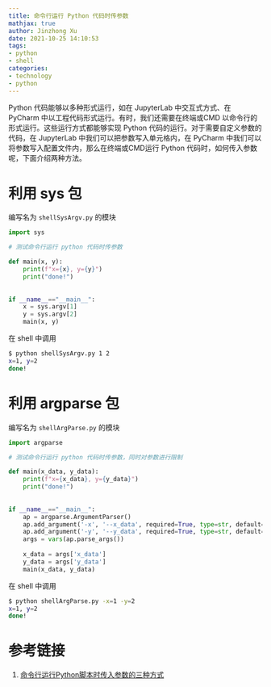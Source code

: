 ```yaml
---
title: 命令行运行 Python 代码时传参数
mathjax: true
author: Jinzhong Xu
date: 2021-10-25 14:10:53
tags:
- python
- shell
categories:
- technology
- python
---
```


Python 代码能够以多种形式运行，如在 JupyterLab 中交互式方式、在 PyCharm 中以工程代码形式运行。有时，我们还需要在终端或CMD 以命令行的形式运行。这些运行方式都能够实现 Python 代码的运行。对于需要自定义参数的代码，在 JupyterLab 中我们可以把参数写入单元格内，在 PyCharm 中我们可以将参数写入配置文件内，那么在终端或CMD运行 Python 代码时，如何传入参数呢，下面介绍两种方法。

<!--more-->

# 利用 sys 包

编写名为 `shellSysArgv.py` 的模块

```python
import sys

# 测试命令行运行 python 代码时传参数

def main(x, y):
    print(f"x={x}, y={y}")
    print("done!")
    
    
if __name__=="__main__":
    x = sys.argv[1]
    y = sys.argv[2]
    main(x, y)
```

在 shell 中调用

```bash
$ python shellSysArgv.py 1 2        
x=1, y=2
done!
```

# 利用 argparse 包

编写名为 `shellArgParse.py` 的模块

```python
import argparse

# 测试命令行运行 python 代码时传参数，同时对参数进行限制

def main(x_data, y_data):
    print(f"x={x_data}, y={y_data}")
    print("done!")
    
    
if __name__=="__main__":
    ap = argparse.ArgumentParser()
    ap.add_argument('-x', '--x_data', required=True, type=str, default='1', help='x axis')
    ap.add_argument('-y', '--y_data', required=True, type=str, default='2', help='y axis')
    args = vars(ap.parse_args())
    
    x_data = args['x_data']
    y_data = args['y_data']
    main(x_data, y_data)
```

在 shell 中调用

```bash
$ python shellArgParse.py -x=1 -y=2
x=1, y=2
done!
```

# 参考链接

1. [命令行运行Python脚本时传入参数的三种方式](https://blog.csdn.net/weixin_35653315/article/details/72886718)

